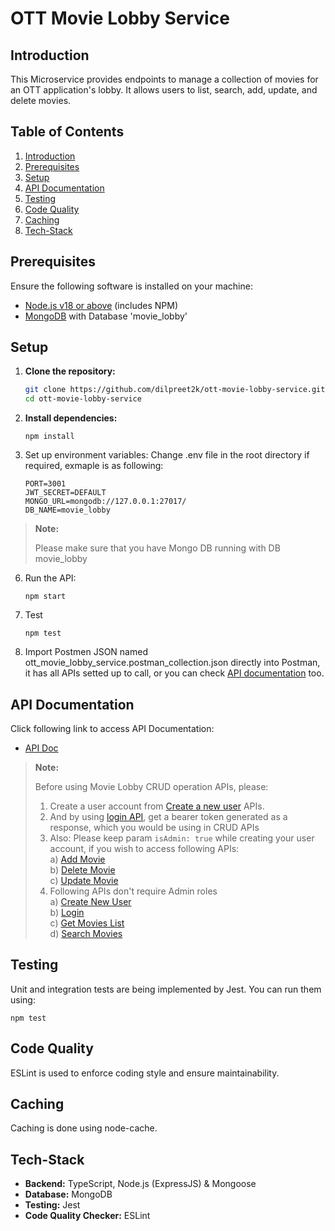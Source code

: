 # OTT Movie Lobby Service

## Introduction
This Microservice provides endpoints to manage a collection of movies for an OTT application's lobby. It allows users to list, search, add, update, and delete movies.


## Table of Contents

1. [Introduction](#introduction)
2. [Prerequisites](#prerequisites)
3. [Setup](#setup)
4. [API Documentation](#api-documentation)
5. [Testing](#testing)
6. [Code Quality](#code-quality)
7. [Caching](#caching)
8. [Tech-Stack](#tech-stack)


## Prerequisites

Ensure the following software is installed on your machine:

- [Node.js v18 or above](https://nodejs.org/) (includes NPM)
- [MongoDB](https://www.mongodb.com/) with Database 'movie_lobby'

## Setup

1. **Clone the repository:**

   ```bash
   git clone https://github.com/dilpreet2k/ott-movie-lobby-service.git
   cd ott-movie-lobby-service
2. **Install dependencies:**
   ```
   npm install
4. Set up environment variables:
   Change .env file in the root directory if required, exmaple is as following:
   ```
   PORT=3001
   JWT_SECRET=DEFAULT
   MONGO_URL=mongodb://127.0.0.1:27017/
   DB_NAME=movie_lobby
> **Note:**
>
> Please make sure that you have Mongo DB running with DB movie_lobby
>
6. Run the API:
   ```
   npm start
8. Test
    ```
   npm test
10. Import Postmen JSON named ott_movie_lobby_service.postman_collection.json directly into Postman, it has all APIs setted up to call, or you can check [API documentation](https://dilpreet2k.github.io/) too.

## API Documentation
Click following link to access API Documentation:
- [API Doc](https://dilpreet2k.github.io/)

> **Note:**
>
> Before using Movie Lobby CRUD operation APIs, please:
> 1. Create a user account from [Create a new user](https://dilpreet2k.github.io/#api-User-CreateNewUser) APIs.
> 2. And by using [login API](https://dilpreet2k.github.io/#api-User-Login), get a bearer token generated as a response, which you would be using in CRUD APIs
> 3. Also: Please keep param ```isAdmin: true``` while creating your user account, if you wish to access following APIs:  
>   a) [Add Movie](https://dilpreet2k.github.io/#api-Movies-Add_a_movie)  
>   b) [Delete Movie](https://dilpreet2k.github.io/#api-Movies-DeleteMovie)  
>   c) [Update Movie](https://dilpreet2k.github.io/#api-Movies-UpdateMovie)  
> 4. Following APIs don't require Admin roles  
>   a) [Create New User](https://dilpreet2k.github.io/#api-User-CreateNewUser)  
>   b) [Login](https://dilpreet2k.github.io/#api-User-Login)  
>   c) [Get Movies List](https://dilpreet2k.github.io/#api-Movies-Get_Movie_List)  
>   d) [Search Movies](https://dilpreet2k.github.io/#api-Movies-SearchMovies)  
> 


## Testing

Unit and integration tests are being implemented by Jest.
You can run them using:
   ```
   npm test
```

## Code Quality

ESLint is used to enforce coding style and ensure maintainability.

## Caching

Caching is done using node-cache.

## Tech-Stack

- **Backend:** TypeScript, Node.js (ExpressJS) & Mongoose
- **Database:** MongoDB
- **Testing:** Jest
- **Code Quality Checker:** ESLint
